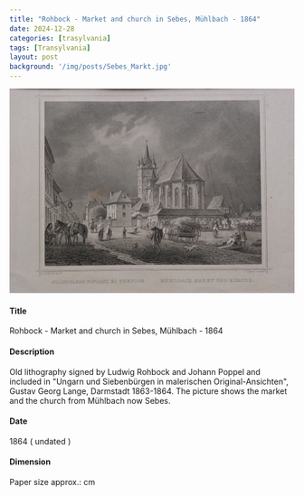 ```yaml
---
title: "Rohbock - Market and church in Sebes, Mühlbach - 1864"
date: 2024-12-28
categories: [trasylvania]
tags: [Transylvania]
layout: post
background: '/img/posts/Sebes_Markt.jpg'
---
```

![Map](/img/posts/Sebes_Markt.jpg "Map")
#### Title ####
Rohbock - Market and church in Sebes, Mühlbach - 1864

#### Description ####
Old lithography signed by Ludwig Rohbock and Johann Poppel and included in "Ungarn und Siebenbürgen in malerischen Original-Ansichten", Gustav Georg Lange, Darmstadt 1863-1864.
The picture shows the market and the church from Mühlbach now Sebes.

#### Date ####
1864 ( undated )

#### Dimension ####
Paper size approx.: cm 
